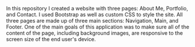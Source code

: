 In this repository I created a website with three pages: About Me, Portfolio, and Contact. I used Bootstrap as well as custom CSS to style the site. All three pages are made up of three main sections: Navigation, Main, and Footer. One of the main goals of this application was to make sure all of the content of the page, including background images, are responsive to the screen size of the end user's device.
